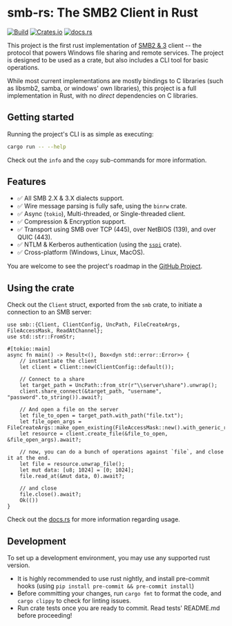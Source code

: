 # smb-rs: The SMB2 Client in Rust

[![Build](https://github.com/afiffon/smb-rs/actions/workflows/build.yml/badge.svg)](https://github.com/afiffon/smb-rs/actions/workflows/build.yml)
[![Crates.io](https://img.shields.io/crates/v/smb)](https://crates.io/crates/smb)
[![docs.rs](https://img.shields.io/docsrs/smb/latest?link=https%3A%2F%2Fdocs.rs%2Fsmb%2Flatest%2Fsmb%2Findex.html)](https://docs.rs/smb/latest/smb/index.html)

This project is the first rust implementation of
[SMB2 & 3](https://learn.microsoft.com/en-us/openspecs/windows_protocols/ms-smb2/5606ad47-5ee0-437a-817e-70c366052962) client --
the protocol that powers Windows file sharing and remote services.
The project is designed to be used as a crate, but also includes a CLI tool for basic operations.

While most current implementations are mostly bindings to C libraries (such as libsmb2, samba, or windows' own libraries), this project is a full implementation in Rust, with no _direct_ dependencies on C libraries.

## Getting started

Running the project's CLI is as simple as executing:

```sh
cargo run -- --help
```

Check out the `info` and the `copy` sub-commands for more information.

## Features

- ✅ All SMB 2.X & 3.X dialects support.
- ✅ Wire message parsing is fully safe, using the `binrw` crate.
- ✅ Async (`tokio`), Multi-threaded, or Single-threaded client.
- ✅ Compression & Encryption support.
- ✅ Transport using SMB over TCP (445), over NetBIOS (139), and over QUIC (443).
- ✅ NTLM & Kerberos authentication (using the [`sspi`](https://crates.io/crates/sspi) crate).
- ✅ Cross-platform (Windows, Linux, MacOS).

You are welcome to see the project's roadmap in the [GitHub Project](https://github.com/users/afiffon/projects/2).

## Using the crate

Check out the `Client` struct, exported from the `smb` crate, to initiate a connection to an SMB server:

```rust,no_run
use smb::{Client, ClientConfig, UncPath, FileCreateArgs, FileAccessMask, ReadAtChannel};
use std::str::FromStr;

#[tokio::main]
async fn main() -> Result<(), Box<dyn std::error::Error>> {
    // instantiate the client
    let client = Client::new(ClientConfig::default());

    // Connect to a share
    let target_path = UncPath::from_str(r"\\server\share").unwrap();
    client.share_connect(&target_path, "username", "password".to_string()).await?;

    // And open a file on the server
    let file_to_open = target_path.with_path("file.txt");
    let file_open_args = FileCreateArgs::make_open_existing(FileAccessMask::new().with_generic_read(true));
    let resource = client.create_file(&file_to_open, &file_open_args).await?;

    // now, you can do a bunch of operations against `file`, and close it at the end.
    let file = resource.unwrap_file();
    let mut data: [u8; 1024] = [0; 1024];
    file.read_at(&mut data, 0).await?;

    // and close
    file.close().await?;
    Ok(())
}
```

Check out the [docs.rs](https://docs.rs/smb/latest/smb/index.html) for more information regarding usage.

## Development

To set up a development environment, you may use any supported rust version.

- It is highly recommended to use rust nightly, and install pre-commit hooks (using `pip install pre-commit && pre-commit install`)
- Before committing your changes, run `cargo fmt` to format the code, and `cargo clippy` to check for linting issues.
- Run crate tests once you are ready to commit. Read tests' README.md before proceeding!
